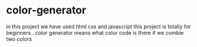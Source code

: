 # color-generator
in this project we have used html css and javascript this project is totally for beginners . color generator means what color code is there if we combie two colors
